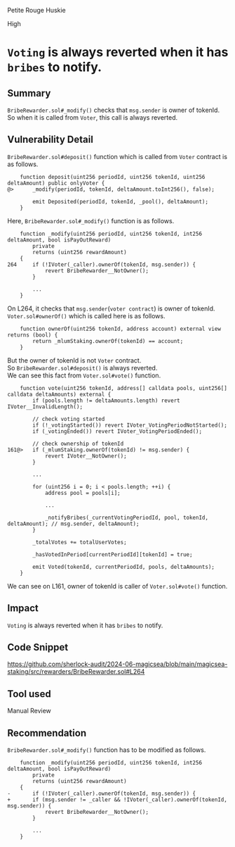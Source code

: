 Petite Rouge Huskie

High

# `Voting` is always reverted when it has `bribes` to notify.

## Summary
`BribeRewarder.sol#_modify()` checks that `msg.sender` is owner of tokenId.   
So when it is called from `Voter`, this call is always reverted.


## Vulnerability Detail
`BribeRewarder.sol#deposit()` function which is called from `Voter` contract is as follows.
```solidity
    function deposit(uint256 periodId, uint256 tokenId, uint256 deltaAmount) public onlyVoter {
@>      _modify(periodId, tokenId, deltaAmount.toInt256(), false);

        emit Deposited(periodId, tokenId, _pool(), deltaAmount);
    }
```
Here, `BribeRewarder.sol#_modify()` function is as follows.
```solidity
    function _modify(uint256 periodId, uint256 tokenId, int256 deltaAmount, bool isPayOutReward)
        private
        returns (uint256 rewardAmount)
    {
264     if (!IVoter(_caller).ownerOf(tokenId, msg.sender)) {
            revert BribeRewarder__NotOwner();
        }

        ...
    }
```
On L264, it checks that `msg.sender`(`voter contract`) is owner of tokenId.   
`Voter.sol#ownerOf()` which is called here is as follows.
```solidity
    function ownerOf(uint256 tokenId, address account) external view returns (bool) {
        return _mlumStaking.ownerOf(tokenId) == account;
    }
```
But the owner of tokenId is not `Voter` contract.   
So `BribeRewarder.sol#deposit()` is always reverted.   
We can see this fact from `Voter.sol#vote()` function.
```solidity
    function vote(uint256 tokenId, address[] calldata pools, uint256[] calldata deltaAmounts) external {
        if (pools.length != deltaAmounts.length) revert IVoter__InvalidLength();

        // check voting started
        if (!_votingStarted()) revert IVoter_VotingPeriodNotStarted();
        if (_votingEnded()) revert IVoter_VotingPeriodEnded();

        // check ownership of tokenId
161@>   if (_mlumStaking.ownerOf(tokenId) != msg.sender) {
            revert IVoter__NotOwner();
        }

        ...

        for (uint256 i = 0; i < pools.length; ++i) {
            address pool = pools[i];

            ...

            _notifyBribes(_currentVotingPeriodId, pool, tokenId, deltaAmount); // msg.sender, deltaAmount);
        }

        _totalVotes += totalUserVotes;

        _hasVotedInPeriod[currentPeriodId][tokenId] = true;

        emit Voted(tokenId, currentPeriodId, pools, deltaAmounts);
    }
```
We can see on L161, owner of tokenId is caller of `Voter.sol#vote()` function.  

## Impact
`Voting` is always reverted when it has `bribes` to notify.

## Code Snippet
https://github.com/sherlock-audit/2024-06-magicsea/blob/main/magicsea-staking/src/rewarders/BribeRewarder.sol#L264

## Tool used

Manual Review

## Recommendation
`BribeRewarder.sol#_modify()` function has to be modified as follows.
```solidity
    function _modify(uint256 periodId, uint256 tokenId, int256 deltaAmount, bool isPayOutReward)
        private
        returns (uint256 rewardAmount)
    {
-       if (!IVoter(_caller).ownerOf(tokenId, msg.sender)) {
+       if (msg.sender != _caller && !IVoter(_caller).ownerOf(tokenId, msg.sender)) {
            revert BribeRewarder__NotOwner();
        }

        ...
    }
```